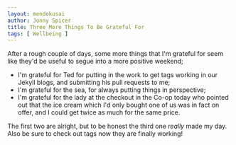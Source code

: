 ```yaml
---
layout: mendokusai
author: Jonny Spicer
title: Three More Things To Be Grateful For
tags: [ Wellbeing ]
---
```

After a rough couple of days, some more things that I'm grateful for seem like they'd be useful to segue into a more positive weekend;

- I'm grateful for Ted for putting in the work to get tags working in our Jekyll blogs, and submitting his pull requests to me;
- I'm grateful for the sea, for always putting things in perspective;
- I'm grateful for the lady at the checkout in the Co-op today who pointed out that the ice cream which I'd only bought one of us was in fact on offer, and I could get twice as much for the same price.

The first two are alright, but to be honest the third one *really* made my day. Also be sure to check out tags now they are finally working!
